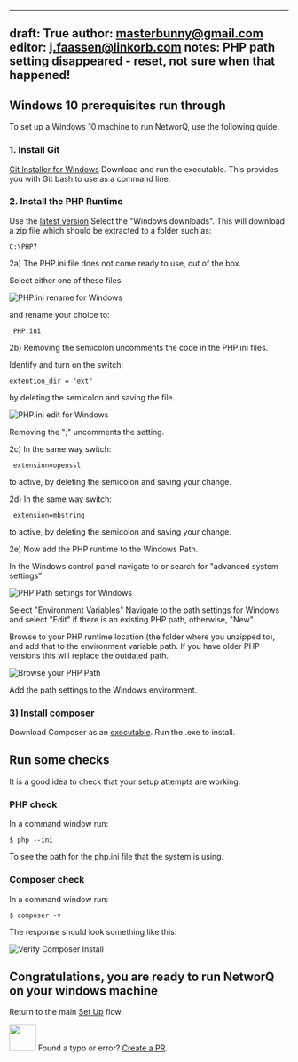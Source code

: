 
---
draft: True
author: masterbunny@gmail.com
editor: j.faassen@linkorb.com
notes:  PHP path setting disappeared - reset, not sure when that happened!
---


## Windows 10 prerequisites run through

To set up a Windows 10 machine to run NetworQ, use the following guide.


### 1. Install Git 

[Git Installer for Windows](https://git-scm.com/download/win) 
Download and run the executable.
This provides you with Git bash to use as a command line. 


### 2. Install the PHP Runtime

Use the [latest version](http://php.net/downloads.php)
Select the "Windows downloads".
This will download a zip file which should be extracted to a folder such as:

```
C:\PHP7

```

2a) The PHP.ini file does not come ready to use, out of the box. 

Select either one of these files:

![PHP.ini rename for Windows](/images/PHP_ini_2FilesToEdit.PNG) 

and rename your choice to:

```
 PHP.ini
```

2b) Removing the semicolon uncomments the code in the PHP.ini files. 

Identify and turn on the switch:
```
extention_dir = "ext"
```
by deleting the semicolon and saving the file.

![PHP.ini edit for Windows](/images/PHP_ini_WindowsSwitch.PNG) 

Removing the ";" uncomments the setting.


2c) In the same way switch:
```
 extension=openssl 

 ```
 to active, by deleting the semicolon and saving your change.
 
 2d) In the same way switch:
```
 extension=mbstring 

 ```
 to active, by deleting the semicolon and saving your change.


2e) Now add the PHP runtime to the Windows Path.

In the Windows control panel navigate to or search for "advanced system settings"

![PHP Path settings for Windows](/images/PHP_Windows_VariablesSetings.PNG) 

Select "Environment Variables"
Navigate to the path settings for Windows and select "Edit" if there is an existing PHP path, otherwise, "New".

Browse to your PHP runtime location (the folder where you unzipped to), and add that to the environment variable path. If you have older PHP versions this will replace the outdated path.

![Browse your PHP Path](/images/PHP_Windows_VariablesSetings2.PNG) 

Add the path settings to the Windows environment.

### 3) Install composer

Download Composer as an [executable](https://getcomposer.org/doc/00-intro.md).
Run the .exe to install.

## Run some checks
It is a good idea to check that your setup attempts are working.

### PHP check
In a command window run:
```
$ php --ini
```

To see the path for the php.ini file that the system is using.

### Composer check

In a command window run:
```
$ composer -v

```
The response should look something like this:

![Verify Composer Install](/images/CheckYourComposerVersion.PNG) 


## Congratulations, you are ready to run NetworQ on your windows machine

Return to the main [Set Up](/getting-started.md) flow.


<img src="https://github.com/favicon.ico" width="48"> Found a typo or error? [Create a PR](https://github.com/networq/www.networq.io).



